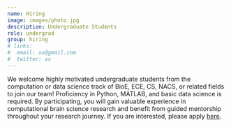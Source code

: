 ```yaml
---
name: Hiring
image: images/photo.jpg
description: Undergraduate Students
role: undergrad
group: hiring
# links:
#  email: xx@gmail.com
#  twitter: xx
---
```

We welcome highly motivated undergraduate students from the computation or data science track of BioE, ECE, CS, NACS, or related fields to join our team! Proficiency in Python, MATLAB, and basic data science is required. By participating, you will gain valuable experience in computational brain science research and benefit from guided mentorship throughout your research journey. If you are interested, please apply [here](https://forms.gle/F7e7NPFDkQFSyP5b7).
